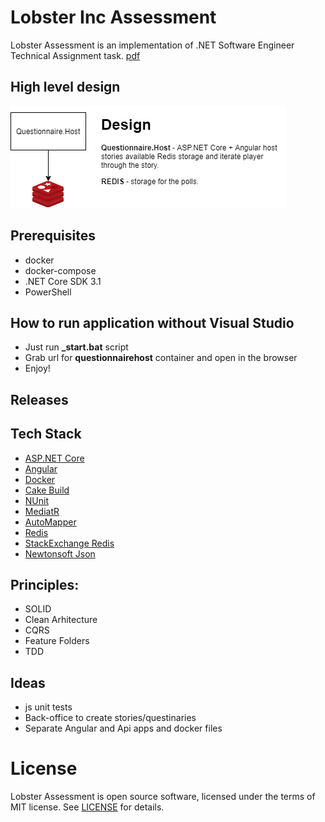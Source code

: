 # Lobster Inc Assessment
Lobster Assessment is an implementation of .NET Software Engineer Technical Assignment task. [pdf](docs/assessment.pdf)

## High level design 
![High level design](docs/high-level-design-v0.2.png)

## Prerequisites
* docker 
* docker-compose
* .NET Core SDK 3.1
* PowerShell

## How to run application without Visual Studio
 * Just run **_start.bat** script
 * Grab url for **questionnairehost** container and open in the browser
 * Enjoy!

## Releases
 
## Tech Stack
 * [ASP.NET Core](https://docs.microsoft.com/en-us/aspnet/core/?view=aspnetcore-3.1)
 * [Angular](https://angular.io/)
 * [Docker](https://www.docker.com/)
 * [Cake Build](https://cakebuild.net/)
 * [NUnit](https://nunit.org/)
 * [MediatR](https://github.com/jbogard/MediatR)
 * [AutoMapper](https://automapper.org/)
 * [Redis](https://redis.io/)
 * [StackExchange Redis](https://github.com/StackExchange/StackExchange.Redis)
 * [Newtonsoft Json](https://www.newtonsoft.com/json)

## Principles:
 * SOLID
 * Clean Arhitecture
 * CQRS
 * Feature Folders
 * TDD

## Ideas
 * js unit tests
 * Back-office to create stories/questinaries
 * Separate Angular and Api apps and docker files

# License

Lobster Assessment is open source software, licensed under the terms of MIT license. 
See [LICENSE](LICENSE) for details.

